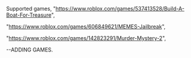 Supported games,
"https://www.roblox.com/games/537413528/Build-A-Boat-For-Treasure",

"https://www.roblox.com/games/606849621/MEMES-Jailbreak",

"https://www.roblox.com/games/142823291/Murder-Mystery-2",

--ADDING GAMES.
